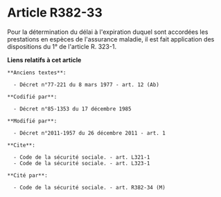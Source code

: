 # Article R382-33

Pour la détermination du délai à l'expiration duquel sont accordées les prestations en espèces de l'assurance maladie, il est
fait application des dispositions du 1° de l'article R. 323-1.

**Liens relatifs à cet article**

	**Anciens textes**:

	  - Décret n°77-221 du 8 mars 1977 - art. 12 (Ab)

	**Codifié par**:

	  - Décret n°85-1353 du 17 décembre 1985

	**Modifié par**:

	  - Décret n°2011-1957 du 26 décembre 2011 - art. 1

	**Cite**:

	  - Code de la sécurité sociale. - art. L321-1
	  - Code de la sécurité sociale. - art. L323-1

	**Cité par**:

	  - Code de la sécurité sociale. - art. R382-34 (M)
